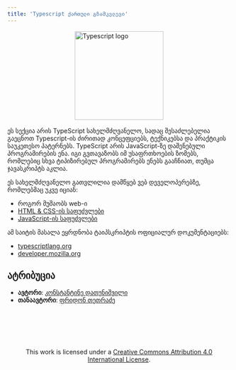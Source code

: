 ```yaml
---
title: 'Typescript ქართული გზამკვლევი'
---
```


<img style="width: 200px; margin: 1rem auto; display: block" src="/assets/images/ts.png" alt="Typescript logo">

ეს სექცია არის TypeScript სახელმძღვანელო, სადაც
შესაძლებელია გაეცნოთ Typescript-ის ძირითად კონცეფციებს, ტექნიკებსა და პრაქტიკის
საუკეთესო პატერნებს.
TypeScript არის JavaScript-ზე დაშენებული პროგრამირების ენა.
იგი გვთავაზობს იმ უსაფრთხოების ზომებს, რომლებიც სხვა ტიპიზირებულ პროგრამირებს ენებს გააჩნიათ,
თუმცა ჯავასკრიპტს აკლია.

ეს სახელმძღვანელო გათვლილია დამწყებ ვებ დეველოპერებზე, რომლებმაც უკვე იციან:

- როგორ მუშაობს web-ი
- [HTML & CSS-ის საფუძვლები](/doc/guides/html-css)
- [JavaScript-ის საფუძვლები](/doc/guides/javascript)

ამ საიტის მასალა ეყრდნობა ტაიპსკრიპტის ოფიციალურ დოკუმენტაციებს:

- [typescriptlang.org](https://www.typescriptlang.org/)
- [developer.mozilla.org](https://developer.mozilla.org/en-US/)

## ატრიბუცია

- **ავტორი**: [კონსტანტინე დათუნიშვილი](https://konstantinedatunishvili.com)
- **თანაავტორი**: [ფრიდონ თეთრაძე](https://pridontetradze.com)

<div style="text-align: center; margin-top: 100px;">
  This work is licensed under a <a rel="license" href="https://creativecommons.org/licenses/by/4.0/">Creative Commons Attribution 4.0 International License</a>.
</div>
